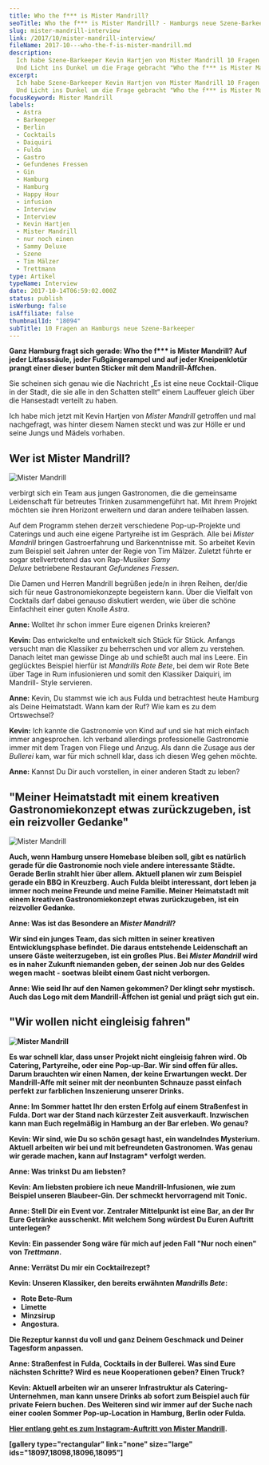 ```yaml
---
title: Who the f*** is Mister Mandrill?
seoTitle: Who the f*** is Mister Mandrill? - Hamburgs neue Szene-Barkeeper
slug: mister-mandrill-interview
link: /2017/10/mister-mandrill-interview/
fileName: 2017-10---who-the-f-is-mister-mandrill.md
description:
  Ich habe Szene-Barkeeper Kevin Hartjen von Mister Mandrill 10 Fragen gestellt.
  Und Licht ins Dunkel um die Frage gebracht "Who the f*** is Mister Mandrill?"
excerpt:
  Ich habe Szene-Barkeeper Kevin Hartjen von Mister Mandrill 10 Fragen gestellt.
  Und Licht ins Dunkel um die Frage gebracht "Who the f*** is Mister Mandrill?"
focusKeyword: Mister Mandrill
labels:
  - Astra
  - Barkeeper
  - Berlin
  - Cocktails
  - Daiquiri
  - Fulda
  - Gastro
  - Gefundenes Fressen
  - Gin
  - Hamburg
  - Hamburg
  - Happy Hour
  - infusion
  - Interview
  - Interview
  - Kevin Hartjen
  - Mister Mandrill
  - nur noch einen
  - Sammy Deluxe
  - Szene
  - Tim Mälzer
  - Trettmann
type: Artikel
typeName: Interview
date: 2017-10-14T06:59:02.000Z
status: publish
isWerbung: false
isAffiliate: false
thumbnailId: "18094"
subTitle: 10 Fragen an Hamburgs neue Szene-Barkeeper
---
```


<strong>Ganz Hamburg fragt sich gerade: Who the f\*\*\* is Mister Mandrill? Auf
jeder Litfasssäule, </strong><strong>jeder Fußgängerampel und auf jeder
Kneipenklotür prangt einer dieser bunten Sticker mit </strong><strong>dem
Mandrill-Äffchen.</strong>

Sie scheinen sich genau wie die Nachricht „Es ist eine neue Cocktail-Clique in
der Stadt, die sie alle in den Schatten stellt“ einem Lauffeuer gleich über die
Hansestadt verteilt zu haben.

Ich habe mich jetzt mit Kevin Hartjen von <em>Mister Mandrill </em>getroffen und
mal nachgefragt, was hinter diesem Namen steckt und was zur Hölle er und seine
Jungs und Mädels vorhaben.

## Wer ist Mister Mandrill?

![Mister Mandrill](http://cardamonchai.com/wp-content/uploads/2017/10/IMG-20170705-WA00341-300x225.jpg)

verbirgt sich ein Team aus jungen Gastronomen, die die gemeinsame Leidenschaft
für betreutes Trinken zusammengeführt hat. Mit ihrem Projekt möchten sie ihren
Horizont erweitern und daran andere teilhaben lassen.

Auf dem Programm stehen derzeit verschiedene Pop-up-Projekte und Caterings und
auch eine eigene Partyreihe ist im Gespräch. Alle bei <em>Mister
Mandrill </em>bringen Gastroerfahrung und Barkenntnisse mit. So arbeitet Kevin
zum Beispiel seit Jahren unter der Regie von Tim Mälzer. Zuletzt führte er sogar
stellvertretend das von Rap-Musiker <em>Samy
Deluxe </em>betriebene Restaurant <em>Gefundenes Fressen</em>.

Die Damen und Herren Mandrill begrüßen jede/n in ihren Reihen, der/die sich für
neue Gastronomiekonzepte begeistern kann. Über die Vielfalt von Cocktails darf
dabei genauso diskutiert werden, wie über die schöne Einfachheit einer guten
Knolle <em>Astra</em>.

<strong>Anne:</strong> Wolltet ihr schon immer Eure eigenen Drinks kreieren?

<strong>Kevin:</strong> Das entwickelte und entwickelt sich Stück für Stück.
Anfangs versucht man die Klassiker zu beherrschen und vor allem zu verstehen.
Danach leitet man gewisse Dinge ab und schießt auch mal ins Leere. Ein
geglücktes Beispiel hierfür ist <em>Mandrills Rote Bete</em>, bei dem wir Rote
Bete über Tage in Rum infusionieren und somit den Klassiker Daiquiri, im
Mandrill- Style servieren.

<strong>Anne:</strong> Kevin, Du stammst wie ich aus Fulda und betrachtest heute
Hamburg als Deine Heimatstadt. Wann kam der Ruf? Wie kam es zu dem Ortswechsel?

<strong>Kevin:</strong> Ich kannte die Gastronomie von Kind auf und sie hat mich
einfach immer angesprochen. Ich verband allerdings professionelle Gastronomie
immer mit dem Tragen von Fliege und Anzug. Als dann die Zusage aus der
<em>Bullerei </em>kam, war für mich schnell klar, dass ich diesen Weg gehen
möchte.

<strong>Anne:</strong> Kannst Du Dir auch vorstellen, in einer anderen Stadt zu
leben?

## "Meiner Heimatstadt mit einem kreativen Gastronomiekonzept etwas zurückzugeben, ist ein reizvoller Gedanke"

![Mister Mandrill](http://cardamonchai.com/wp-content/uploads/2017/10/received_2012684135639022-300x450.jpeg)

<strong> Auch, wenn Hamburg unsere Homebase bleiben soll, gibt es natürlich
gerade für die Gastronomie noch viele andere interessante Städte. Gerade Berlin
strahlt hier über allem. Aktuell planen wir zum Beispiel gerade ein BBQ in
Kreuzberg. Auch Fulda bleibt interessant, dort leben ja immer noch meine Freunde
und meine Familie. Meiner Heimatstadt mit einem kreativen Gastronomiekonzept
etwas zurückzugeben, ist ein reizvoller Gedanke.

<strong>Anne:</strong> Was ist das Besondere an <em>Mister Mandrill</em>?

Wir sind ein junges Team, das sich mitten in seiner kreativen Entwicklungsphase
befindet. Die daraus entstehende Leidenschaft an unsere Gäste weiterzugeben, ist
ein großes Plus. Bei <em>Mister </em><em>Mandrill</em> wird es in naher Zukunft
niemanden geben, der seinen Job nur des Geldes wegen macht - soetwas bleibt
einem Gast nicht verborgen.

<strong>Anne:</strong> Wie seid Ihr auf den Namen gekommen? Der klingt sehr
mystisch. Auch das Logo mit dem Mandrill-Äffchen ist genial und prägt sich gut
ein.

## "Wir wollen nicht eingleisig fahren"

![Mister Mandrill](http://cardamonchai.com/wp-content/uploads/2017/10/IMG-20170705-WA0018-300x450.jpg)

<strong>Es war schnell klar, dass unser Projekt nicht eingleisig fahren wird. Ob
Catering, Partyreihe, oder eine Pop-up-Bar. Wir sind offen für alles.  Darum
brauchten wir einen Namen, der keine Erwartungen weckt. Der Mandrill-Affe mit
seiner mit der neonbunten Schnauze passt einfach perfekt zur farblichen
Inszenierung unserer Drinks.

<strong>Anne:</strong> Im Sommer hattet Ihr den ersten Erfolg auf einem
Straßenfest in Fulda. Dort war der Stand nach kürzester Zeit ausverkauft.
Inzwischen kann man Euch regelmäßig in Hamburg an der Bar erleben. Wo genau?

<strong>Kevin:</strong> Wir sind, wie Du so schön gesagt hast, ein wandelndes
Mysterium. Aktuell arbeiten wir bei und mit befreundeten Gastronomen. Was genau
wir gerade machen, kann auf Instagram\* verfolgt werden.

<strong>Anne:</strong> Was trinkst Du am liebsten?

<strong>Kevin: </strong>Am liebsten probiere ich neue Mandrill-Infusionen, wie
zum Beispiel unseren Blaubeer-Gin. Der schmeckt hervorragend mit Tonic.

<strong>Anne:</strong> Stell Dir ein Event vor. Zentraler Mittelpunkt ist eine
Bar, an der Ihr Eure Getränke ausschenkt. Mit welchem Song würdest Du Euren
Auftritt unterlegen?

<strong>Kevin: </strong>Ein passender Song wäre für mich auf jeden Fall "Nur
noch einen" von <em>Trettmann</em>.

<strong>Anne:</strong> Verrätst Du mir ein Cocktailrezept?

<strong>Kevin:</strong> Unseren Klassiker, den bereits erwähnten <em>Mandrills
Bete</em>:

<ul>
    <li>Rote Bete-Rum</li>
    <li>Limette</li>
    <li>Minzsirup</li>
    <li>Angostura.</li>
</ul>

Die Rezeptur kannst du voll und ganz Deinem Geschmack und Deiner Tagesform
anpassen.

<strong>Anne:</strong> Straßenfest in Fulda, Cocktails in der Bullerei. Was sind
Eure nächsten Schritte? Wird es neue Kooperationen geben? Einen Truck?

<strong>Kevin:</strong> Aktuell arbeiten wir an unserer Infrastruktur als
Catering-Unternehmen, man kann unsere Drinks ab sofort zum Beispiel auch für
private Feiern buchen. Des Weiteren sind wir immer auf der Suche nach einer
coolen Sommer Pop-up-Location in Hamburg, Berlin oder Fulda.

[Hier entlang geht es zum Instagram-Auftritt von Mister Mandrill](https://www.instagram.com/mistermandrillhh/).

[gallery type="rectangular" link="none" size="large"
ids="18097,18098,18096,18095"]
